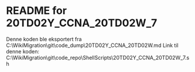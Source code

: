 # README for 20TD02Y_CCNA_20TD02W_7
Denne koden ble eksportert fra C:\WikiMigration\git\code_dump\20TD02Y_CCNA_20TD02W.md
Link til denne koden: C:\WikiMigration\git\code_repo\ShellScripts\20TD02Y_CCNA_20TD02W_7.sh
